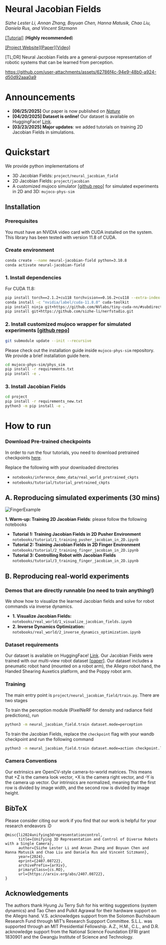# Neural Jacobian Fields
*Sizhe Lester Li, Annan Zhang, Boyuan Chen, Hanna Matusik, Chao Liu, Daniela Rus, and Vincent Sitzmann*

[[Tutorial]](https://sizhe-li.github.io/blog/2025/jacobian-fields-tutorial/) (**Highly recommended**)

[[Project Website]](https://sizhe-li.github.io/publication/neural_jacobian_field/)[[Paper]](https://www.nature.com/articles/s41586-025-09170-0)[[Video]](https://youtu.be/dFZ1RvJMN7A)

[TL;DR] Neural Jacobian Fields are a general-purpose representation of robotic systems that can be learned from perception.

<!-- insert some visualization -->
https://github.com/user-attachments/assets/62786f4c-94e9-48b0-a924-d50d92aaa0a9

# Announcements
- **[06/25/2025]** Our paper is now published on [*Nature*](https://www.nature.com/articles/s41586-025-09170-0)
- **[04/20/2025] Dataset is online!** Our dataset is available on HuggingFace! [Link](https://huggingface.co/datasets/sizhe-lester-li/neural-jacobian-field).
- **[03/23/2025] Major updates**: we added tutorials on training 2D Jacobian Fields in simulations.

  
# Quickstart
We provide python implementations of
- 3D Jacobian Fields: `project/neural_jacobian_field`
- 2D Jacobian Fields: `project/jacobian`
- A customized mujoco simulator [[github repo]](https://github.com/sizhe-li/mujoco-phys-sim.git) for simulated experiments in 2D and 3D: `mujoco-phys-sim`


## Installation 

### Prerequisites
You must have an NVIDIA video card with CUDA installed on the system. This library has been tested with version 11.8 of CUDA. 

### Create environment
```bash
conda create --name neural-jacobian-field python=3.10.8
conda activate neural-jacobian-field
```

### 1. Install dependencies 
For CUDA 11.8:
```bash
pip install torch==2.1.2+cu118 torchvision==0.16.2+cu118 --extra-index-url https://download.pytorch.org/whl/cu118
conda install -c "nvidia/label/cuda-11.8.0" cuda-toolkit
pip install ninja git+https://github.com/NVlabs/tiny-cuda-nn/#subdirectory=bindings/torch
pip install git+https://github.com/sizhe-li/nerfstudio.git
```


### 2. Install customized mujoco wrapper for simulated experiments [[github repo]](https://github.com/sizhe-li/mujoco-phys-sim.git)

```bash
git submodule update --init --recursive
```

Please check out the installation guide inside `mujoco-phys-sim` repository. We provide a brief installation guide here.

```bash
cd mujoco-phys-sim/phys_sim
pip install -r requirements.txt
pip install -e .
```


### 3. Install Jacobian Fields

<!-- (TODO @ Lester) update the description -->
```bash
cd project
pip install -r requirements_new.txt
python3 -m pip install -e .
```

# How to run

### Download Pre-trained checkpoints

In order to run the four tutorials, you need to download pretrained checkpoints [here](https://drive.google.com/drive/folders/1fq0nngkeRWhCJ_CAyzQopYda20Zu-Zu8?usp=drive_link).

Replace the following with your downloaded directories

- `notebooks/inference_demo_data/real_world_pretrained_ckpts` 
- `notebooks/tutorial/tutorial_pretrained_ckpts` 


## A. Reproducing simulated experiments (30 mins)
![FingerExample](https://github.com/user-attachments/assets/3cd3014c-a755-47e8-9375-f84e2a4bc542)

**1. Warm-up: Training 2D Jacobian Fields**: please follow the following notebooks
- **Tutorial 1: Training Jacobian Fields in 2D Pusher Environment** `notebooks/tutorial/1_training_pusher_jacobian_in_2D.ipynb` 
- **Tutorial 2: Training Jacobian Fields in 2D Finger Environment** `notebooks/tutorial/2_training_finger_jacobian_in_2D.ipynb`
- **Tutorial 3: Controlling Robot with Jacobian Fields** `notebooks/tutorial/3_training_finger_jacobian_in_2D.ipynb` 


## B. Reproducing real-world experiments 

### Demos that are directly runnable (no need to train anything!)
We show how to visualize the learned Jacobian fields and solve for robot commands via inverse dynamics.
- **1. Visualize Jacobian Fields:** `notebooks/real_world/1_visualize_jacobian_fields.ipynb`
- **2. Inverse Dynamics Optimization:** `notebooks/real_world/2_inverse_dynamics_optimization.ipynb`

### Dataset requirements

Our dataset is available on HuggingFace! [Link](https://huggingface.co/datasets/sizhe-lester-li/neural-jacobian-field). Our Jacobian Fields were trained with our multi-view robot dataset [[paper]](https://arxiv.org/abs/2407.08722). Our dataset includes a pneumatic robot hand (mounted on a robot arm), the Allegro robot hand, the Handed Shearing Auxetics platform, and the Poppy robot arm.

### Training

The main entry point is `project/neural_jacobian_field/train.py`. There are two stages

To train the perception module (PixelNeRF for density and radiance field predictions), run
```bash
python3 -m neural_jacobian_field.train dataset.mode=perception 
```

To train the Jacobian Fields, replace the `checkpoint` flag with your wandb checkpoint and run the following command 
```bash
python3 -m neural_jacobian_field.train dataset.mode=action checkpoint.load=wandb://scene-representation-group/self-model/usoftylr:v5
```

### Camera Conventions

Our extrinsics are OpenCV-style camera-to-world matrices. This means that +Z is the camera look vector, +X is the camera right vector, and -Y is the camera up vector. Our intrinsics are normalized, meaning that the first row is divided by image width, and the second row is divided by image height.


## BibTeX

Please consider citing our work if you find that our work is helpful for your research endeavors :D

```
@misc{li2024unifying3drepresentationcontrol,
      title={Unifying 3D Representation and Control of Diverse Robots with a Single Camera}, 
      author={Sizhe Lester Li and Annan Zhang and Boyuan Chen and Hanna Matusik and Chao Liu and Daniela Rus and Vincent Sitzmann},
      year={2024},
      eprint={2407.08722},
      archivePrefix={arXiv},
      primaryClass={cs.RO},
      url={https://arxiv.org/abs/2407.08722}, 
}
```

## Acknowledgements

The authors thank Hyung Ju Terry Suh for his writing suggestions (system dynamics) and Tao Chen and Pulkit Agrawal for their hardware support on the Allegro hand.
V.S. acknowledges support from the Solomon Buchsbaum Research Fund through MIT’s Research Suppport Committee. 
S.L.L. was supported through an MIT Presidential Fellowship. 
A.Z., H.M., C.L., and D.R. acknowledge support from the National Science Foundation EFRI grant 1830901 and the Gwangju Institute of Science and Technology.
